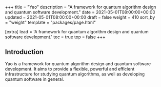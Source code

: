 +++
title = "Yao"
description = "A framework for quantum algorithm design and quantum software development."
date = 2021-05-01T08:00:00+00:00
updated = 2021-05-01T08:00:00+00:00
draft = false
weight = 410
sort_by = "weight"
template = "packages/page.html"

[extra]
lead = 'A framework for quantum algorithm design and quantum software development.'
toc = true
top = false
+++

## Introduction

Yao is a framework for quantum algorithm design and quantum software development. It aims to provide a flexible, powerful and efficient infrastructure for studying quantum algorithms, as well as developing quantum software in general.
